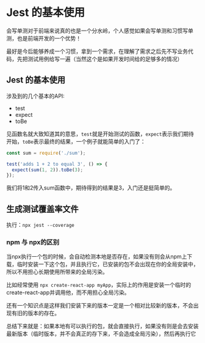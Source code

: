# Jest 的基本使用

会写单测对于前端来说真的也是一个分水岭，个人感觉如果会写单测和习惯写单测，也是前端开发的一个优势！

最好是今后能够养成一个习惯，拿到一个需求，在理解了需求之后先不写业务代码，先把测试用例给写一遍（当然这个是如果开发时间给的足够多的情况）

## Jest 的基本使用
涉及到的几个基本的API:
- test
- expect
- toBe

见函数名就大致知道其的意思，`test`就是开始测试的函数，`expect`表示我们期待开始，`toBe`表示最终的结果，一个例子就能简单的入门了：

```js
const sum = require('./sum');

test('adds 1 + 2 to equal 3', () => {
  expect(sum(1, 2)).toBe(3);
});
```

我们将1和2传入sum函数中，期待得到的结果是3，入门还是挺简单的。

## 生成测试覆盖率文件

执行：`npx jest --coverage`

### npm 与 npx的区别

当npx执行一个包的时候，会自动检测本地是否存在，如果没有则会从npm上下载，临时安装一下这个包，并且执行它，已安装的包不会出现在你的全局安装中，所以不用担心长期使用所带来的全局污染。

比如经常使用 `npx create-react-app myApp`，实际上的作用是安装一个临时的create-react-app并调用他，而不用担心全局污染。

还有一个知识点是这样我们安装下来的版本一定是一个相对比较新的版本，不会出现有旧的版本的存在。

总结下来就是：如果本地有可以执行的包，就会直接执行，如果没有则是会去安装最新版本（临时版本，并不会真正的存下来，不会造成全局污染），然后再执行它